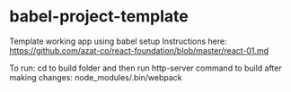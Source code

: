 # babel-project-template
Template working app using babel setup
Instructions here: https://github.com/azat-co/react-foundation/blob/master/react-01.md

To run: cd to build folder and then run http-server
command to build after making changes: node_modules/.bin/webpack